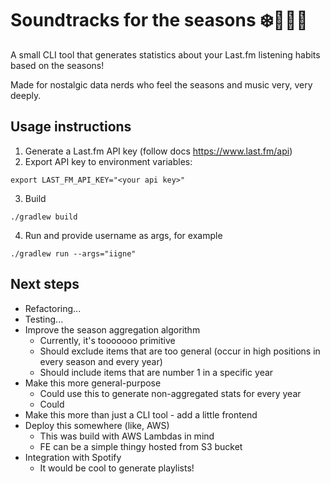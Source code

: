 # Soundtracks for the seasons ❄️🌸🌞🍂

A small CLI tool that generates statistics about your Last.fm listening habits based on the seasons!

Made for nostalgic data nerds who feel the seasons and music very, very deeply.

## Usage instructions 

1. Generate a Last.fm API key (follow docs https://www.last.fm/api)
2. Export API key to environment variables:
```shell
export LAST_FM_API_KEY="<your api key>"
```
3. Build
```shell
./gradlew build
```
4. Run and provide username as args, for example
```shell
./gradlew run --args="iigne"
```

## Next steps

* Refactoring...
* Testing...
* Improve the season aggregation algorithm
  * Currently, it's tooooooo primitive
  * Should exclude items that are too general (occur in high positions in every season and every year)
  * Should include items that are number 1 in a specific year
* Make this more general-purpose
  * Could use this to generate non-aggregated stats for every year
  * Could 
* Make this more than just a CLI tool - add a little frontend
* Deploy this somewhere (like, AWS)
  * This was build with AWS Lambdas in mind
  * FE can be a simple thingy hosted from S3 bucket
* Integration with Spotify
  * It would be cool to generate playlists!